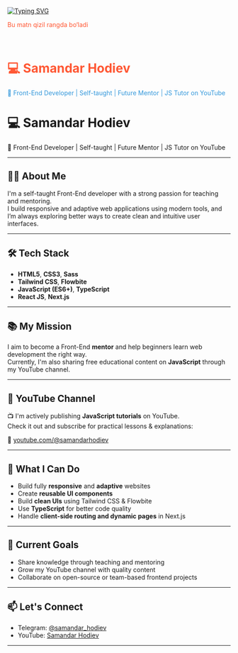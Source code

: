 [![Typing SVG](https://readme-typing-svg.herokuapp.com?font=Fira+Code&pause=1000&color=F0F741&background=0F1A8215&multiline=true&width=460&height=36&lines=Front-End+developer+%7C+Mentor)](https://git.io/typing-svg)


<p style="color: #ff5733;">Bu matn qizil rangda bo‘ladi</p>

<br>


<h1 style="color: #ff5733;">💻 Samandar Hodiev</h1>
<p style="color: #3498db;">🎯 Front-End Developer | Self-taught | Future Mentor | JS Tutor on YouTube</p>


# 💻 Samandar Hodiev

🎯 Front-End Developer | Self-taught | Future Mentor | JS Tutor on YouTube

---

## 👨‍💻 About Me

I'm a self-taught Front-End developer with a strong passion for teaching and mentoring.  
I build responsive and adaptive web applications using modern tools, and I’m always exploring better ways to create clean and intuitive user interfaces.

---

## 🛠 Tech Stack

- **HTML5**, **CSS3**, **Sass**
- **Tailwind CSS**, **Flowbite**
- **JavaScript (ES6+)**, **TypeScript**
- **React JS**, **Next.js**

---

## 📚 My Mission

I aim to become a Front-End **mentor** and help beginners learn web development the right way.  
Currently, I'm also sharing free educational content on **JavaScript** through my YouTube channel.

---

## 🎥 YouTube Channel

📺 I'm actively publishing **JavaScript tutorials** on YouTube.  
Check it out and subscribe for practical lessons & explanations:

🔗 [youtube.com/@samandarhodiev](https://www.youtube.com/@samandarhodiev)

---

## 📱 What I Can Do

- Build fully **responsive** and **adaptive** websites
- Create **reusable UI components**
- Build **clean UIs** using Tailwind CSS & Flowbite
- Use **TypeScript** for better code quality
- Handle **client-side routing and dynamic pages** in Next.js

---

## 🚀 Current Goals

- Share knowledge through teaching and mentoring
- Grow my YouTube channel with quality content
- Collaborate on open-source or team-based frontend projects

---

## 📫 Let's Connect

- Telegram: [@samandar_hodiev](https://t.me/samandar_hodiev)
- YouTube: [Samandar Hodiev](https://www.youtube.com/@samandarhodiev)

---
